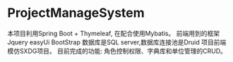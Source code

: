# ProjectManageSystem
本项目利用Spring Boot + Thymeleaf, 在配合使用Mybatis。
前端用到的框架Jquery easyUi BootStrap 数据库是SQL server,数据库连接池是Druid 
项目前端模仿SXDG项目。 
目前完成的功能: 角色控制权限、字典库和单位管理的CRUD。
